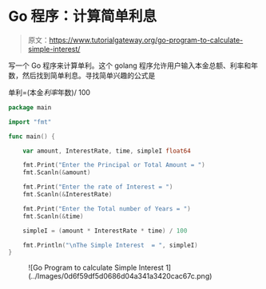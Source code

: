 # Go 程序：计算简单利息

> 原文：<https://www.tutorialgateway.org/go-program-to-calculate-simple-interest/>

写一个 Go 程序来计算单利。这个 golang 程序允许用户输入本金总额、利率和年数，然后找到简单利息。寻找简单兴趣的公式是

单利=(本金*利率*年数)/ 100

```go
package main

import "fmt"

func main() {

    var amount, InterestRate, time, simpleI float64

    fmt.Print("Enter the Principal or Total Amount = ")
    fmt.Scanln(&amount)

    fmt.Print("Enter the rate of Interest = ")
    fmt.Scanln(&InterestRate)

    fmt.Print("Enter the Total number of Years = ")
    fmt.Scanln(&time)

    simpleI = (amount * InterestRate * time) / 100

    fmt.Println("\nThe Simple Interest  = ", simpleI)
}
```

<figure class="wp-block-image size-large">![Go Program to calculate Simple Interest 1](../Images/0d6f59df5d0686d04a341a3420cac67c.png)</figure>